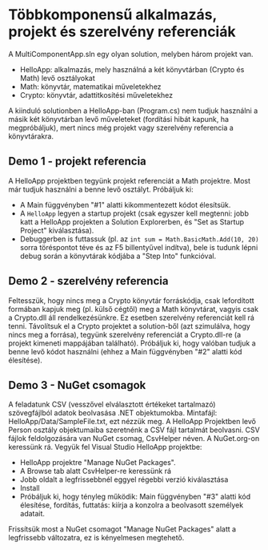 # Többkomponensű alkalmazás, projekt és szerelvény referenciák

A MultiComponentApp.sln egy olyan solution, melyben három projekt van.
- HelloApp: alkalmazás, mely használná a két könyvtárban (Crypto és Math) levő osztályokat
- Math: könyvtár, matematikai műveletekhez
- Crypto: könyvtár, adattitkosítési műveletekhez

A kiinduló solutionben a HelloApp-ban (Program.cs) nem tudjuk használni a másik két könyvtárban levő műveleteket (fordítási hibát kapunk, ha megpróbáljuk), mert nincs még projekt vagy szerelvény referencia a könyvtárakra.

## Demo 1 - projekt referencia

A HelloApp projektben tegyünk projekt referenciát a Math projektre. Most már tudjuk használni a benne levő osztályt. Próbáljuk ki:
* A Main függvényben "#1" alatti kikommentezett kódot élesítsük. 
* A `HelloApp` legyen a startup projekt (csak egyszer kell megtenni: jobb katt a HelloApp projekten a Solution Explorerben, és "Set as Startup Project" kiválasztása).
* Debuggerben is futtassuk (pl. az `int sum = Math.BasicMath.Add(10, 20)` sorra töréspontot téve és az F5 billentyűvel indítva), bele is tudunk lépni debug során a könyvtárak kódjába a "Step Into" funkcióval.

## Demo 2 - szerelvény referencia

Feltesszük, hogy nincs meg a Crypto könyvtár forráskódja, csak lefordított formában kapjuk meg (pl. külső cégtől) meg a Math könyvtárat, vagyis csak a Crypto.dll áll rendelkezésünkre. Ez esetben szerelvény referenciát kell rá tenni. Távolítsuk el a Crypto projektet a solution-ből (azt szimulálva, hogy nincs meg a forrása), tegyünk szerelvény referenciát a Crypto.dll-re (a projekt kimeneti mappájában található). Próbáljuk ki, hogy valóban tudjuk a benne levő kódot használni (ehhez a Main függvényben "#2" alatti kód élesítése).

## Demo 3 - NuGet csomagok

A feladatunk CSV (vesszővel elválasztott értékeket tartalmazó) szövegfájlból adatok beolvasása .NET objektumokba. Mintafájl: HelloApp/Data/SampleFile.txt, ezt nézzük meg. A HelloApp Projektben levő Person osztály objektumaiba szeretnénk a CSV fájl tartalmát beolvasni. CSV fájlok feldolgozására van NuGet csomag, CsvHelper néven. A NuGet.org-on keressünk rá. Vegyük fel Visual Studio HelloApp projektbe:
- HelloApp projektre "Manage NuGet Packages".
- A Browse tab alatt CsvHelper-re keressünk rá
- Jobb oldalt a legfrissebbnél eggyel régebbi verzió kiválasztása
- Install
- Próbáljuk ki, hogy tényleg működik: Main függvényben "#3" alatti kód élesítése, fordítás, futtatás: kiírja a konzolra a beolvasott személyek adatait.

Frissítsük most a NuGet csomagot "Manage NuGet Packages" alatt a legfrissebb változatra, ez is kényelmesen megtehető.
